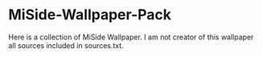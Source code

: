 # MiSide-Wallpaper-Pack
Here is a collection of MiSide Wallpaper.
I am not creator of this wallpaper all sources included in sources.txt.
